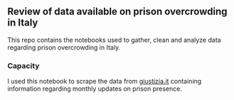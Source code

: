 ## Review of data available on prison overcrowding in Italy

This repo contains the notebooks used to gather, clean and analyze data regarding prison overcrowding in Italy.

### Capacity
I used this notebook to scrape the data from [giustizia.it](https://www.giustizia.it) containing information regarding monthly updates on prison presence.

